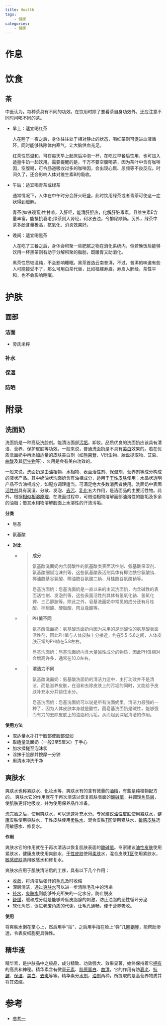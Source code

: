 ```yaml
---
title: Health
tags:
	- 健康
categories:
	- 健康
---
```


# 作息

# 饮食

## 茶

中医认为，每种茶具有不同的功效。在饮用时除了要看茶自身功效外，还应注意不同时间喝不同的茶。

-   早上：适宜喝红茶

    人在睡了一夜之后，身体往往处于相对静止的状态，喝红茶则可促进血液循环，同时能够祛除体内寒气，让大脑供血充足。

    红茶性质温和，可在每天早上起床后冲泡一杯，在吃过早餐后饮用，也可加入适量牛奶一起饮用。需要提醒的是，千万不要空腹喝茶，因为茶叶中含有咖啡因，空腹喝，可令肠道吸收过多的咖啡因，会出现心慌、尿频等不良反应。时间久了，还会影响人体对维生素B的吸收。

-   午后：适宜喝青茶或绿茶

    通常情况下，人体在中午时分会肝火旺盛，此时饮用绿茶或者青茶可使这一症状得到缓解。

    青茶(如铁观音)性甘凉，入肝经，能清肝胆热，化解肝脏毒素，且维生素E含量丰富，能抵抗衰老;绿茶则入肾经，利水去浊，令排尿顺畅。另外，绿茶中茶多酚含量极高，抗氧化、消炎效果好。

-   晚间：适宜喝黑茶

    人在吃了三餐之后，身体会积聚一些肥腻之物在消化系统内，倘若晚饭后能够饮用一杯黑茶则有助于分解积聚的脂肪，既暖胃又助消化。

    黑茶性质较温纯，不会影响睡眠。黑茶首选云南普洱，不过，普洱的味道有些人可能接受不了，那么可用白茶代替，比如福建寿眉。寿眉入肺经，茶性平和，也不会影响睡眠。

# 护肤

## 面部

### 洁面

-   旁氏米粹

### 补水

### 保湿

### 防晒

# 附录

## 洗面奶

洗面奶是一种高级洗脸剂。能清洁面部[污垢](https://baike.baidu.com/item/%E6%B1%A1%E5%9E%A2)，卸妆。品质优良的洗面奶应该具有清洁、营养、保护皮肤等功效。一般来说，普通洗面奶是不具有[美白](https://baike.baidu.com/item/%E7%BE%8E%E7%99%BD)效果的。若在优质洗面奶中再添加适量的皮肤美白剂（如[熊果苷](https://baike.baidu.com/item/%E7%86%8A%E6%9E%9C%E8%8B%B7)、V衍生物、胎盘提取物、艾菪、[曲酸](https://baike.baidu.com/item/%E6%9B%B2%E9%85%B8)及其[衍生物](https://baike.baidu.com/item/%E8%A1%8D%E7%94%9F%E7%89%A9)等），久用是会有美白功效的。 

一般来说，洗面奶是由油相物、水相物、表面活性剂、保湿剂、营养剂等成分构成的液状产品。其中奶油状洗面奶含有油相成分，适用于[干性皮肤](https://baike.baidu.com/item/%E5%B9%B2%E6%80%A7%E7%9A%AE%E8%82%A4)使用；水晶状透明产品不含油相成分，如配方调理适当，可满足绝大多数消费者使用。洗面奶中表面[活性剂](https://baike.baidu.com/item/%E6%B4%BB%E6%80%A7%E5%89%82)具有润湿、分散、发泡、[去污](https://baike.baidu.com/item/%E5%8E%BB%E6%B1%A1)、[乳化](https://baike.baidu.com/item/%E4%B9%B3%E5%8C%96)五大作用，是洁面品的主要活性物。此外，根据[相似相溶原理](https://baike.baidu.com/item/%E7%9B%B8%E4%BC%BC%E7%9B%B8%E6%BA%B6%E5%8E%9F%E7%90%86)，在洗面过程中，可借油相物溶解面部油溶性的脂垢及多余的油脂；借其水相物溶解脸面上水溶性的汗渍污垢。 

**分类**

- 皂基

- 氨基酸

- **对比**

  - > **成分**
    >
    >  氨基酸洗面奶内含弱酸性的氨基酸类表面活性剂、氨基酸保湿剂、氨基酸细腻泡沫剂等，这些氨基酸表活剂具体有椰油酰谷氨酸钠、椰油酰基谷氨酸、椰油酰谷氨酸二钠、月桂酰谷氨酸钠等。
    >
    > 皂基洗面奶：皂基洗面奶是一直以来的主流洗面奶，内含碱性的表面活性剂、发泡剂等，这些表面活性剂具体有氢氧化钠、氢氧化钾、三乙醇胺等。除此之外，皂基洗面奶中常见的成分还有月桂酸、棕榈酸、硬脂酸、肉豆蔻酸等。

  - > **PH值不同** 
    >
    > 氨基酸洗面奶：氨基酸洗面奶内因为采用的是弱酸性的氨基酸表面活性剂，因此PH值与人体皮肤十分接近，约在5.5-5.6之间，人体皮肤正常的PH值在5.8左右。 
    >
    > 皂基洗面奶：皂基洗面奶内含大量碱性成分的物质，因此PH值相对会增高许多，通常在10.0左右。

  - > **清洁力不同** 
    >
    > 氨基酸洗面奶：氨基酸洗面奶的清洁力适中，主打功效并不是清洁，而是滋养皮肤，在温和去除皮肤上的污垢的同时，又能给予皮肤补充水分并锁住水分。
    >
    >  皂基洗面奶：皂基洗面奶可以说是所有洗面奶里，清洁力最强的一种了，因为人体皮肤本身就是酸性，而皂基洗面奶是碱性，能够强而有力的去除皮肤上的油脂和污垢，从而起到深层清洁的作用。

**使用方法**

- 取适量水扑打于脸部使脸部湿润
- 取适量洗面奶（一般3至5厘米）于手心
- 加水揉搓至泡沫状
- 涂抹于脸部并按摩一分钟
- 用清水冲洗干净

## 爽肤水

爽肤水也称紧肤水、化妆水等，爽肤水有的含有微量的[酒精](https://baike.baidu.com/item/%E9%85%92%E7%B2%BE)，有些是纯植物配方的。 爽肤水它的作用就在于再次清洁以恢复肌肤表面的[酸碱值](https://baike.baidu.com/item/%E9%85%B8%E7%A2%B1%E5%80%BC)，并调理[角质层](https://baike.baidu.com/item/%E8%A7%92%E8%B4%A8%E5%B1%82)，使肌肤更好地吸收，并为使用保养品作准备。

洗完脸之后，使用爽肤水，可以迅速补充水分。专家建议[油性皮肤](https://baike.baidu.com/item/%E6%B2%B9%E6%80%A7%E7%9A%AE%E8%82%A4)使用[紧肤水](https://baike.baidu.com/item/%E7%B4%A7%E8%82%A4%E6%B0%B4)，[健康](https://baike.baidu.com/item/%E5%81%A5%E5%BA%B7)皮肤使用爽肤水，干性皮肤使用[柔肤水](https://baike.baidu.com/item/%E6%9F%94%E8%82%A4%E6%B0%B4)，混合皮肤[T区](https://baike.baidu.com/item/T%E5%8C%BA)使用紧肤水，[敏感皮肤](https://baike.baidu.com/item/%E6%95%8F%E6%84%9F%E7%9A%AE%E8%82%A4/9815474)选用敏感水、修复水。

**作用**

爽肤水它的作用就在于再次清洁以恢复肌肤表面的[酸碱值](https://baike.baidu.com/item/%E9%85%B8%E7%A2%B1%E5%80%BC)。专家建议[油性皮肤](https://baike.baidu.com/item/%E6%B2%B9%E6%80%A7%E7%9A%AE%E8%82%A4)使用紧肤水，健康皮肤使用爽肤水，[干性皮肤](https://baike.baidu.com/item/%E5%B9%B2%E6%80%A7%E7%9A%AE%E8%82%A4)使用[柔肤](https://baike.baidu.com/item/%E6%9F%94%E8%82%A4)水，混合皮肤[T区](https://baike.baidu.com/item/T%E5%8C%BA)使用紧肤水，[敏感皮肤](https://baike.baidu.com/item/%E6%95%8F%E6%84%9F%E7%9A%AE%E8%82%A4)选用敏感水和修复水。

爽肤水应用于肌肤清洁后的工序，具有以下几个作用：

- [收敛](https://baike.baidu.com/item/%E6%94%B6%E6%95%9B/33386)，将清洁后张开的[毛孔](https://baike.baidu.com/item/%E6%AF%9B%E5%AD%94)及时收缩
- 深层清洁，通过[爽肤水](https://baike.baidu.com/item/%E7%88%BD%E8%82%A4%E6%B0%B4)可以进一步清除毛孔中的污垢
- [补水](https://baike.baidu.com/item/%E8%A1%A5%E6%B0%B4)，[爽肤水](https://baike.baidu.com/item/%E7%88%BD%E8%82%A4%E6%B0%B4)则能够补充所失的一定水分，防止脱皮
- [舒缓](https://baike.baidu.com/item/%E8%88%92%E7%BC%93)，缓和成分就是能够降低皮脂腺的刺激，防止油脂的恶性循环分泌
- 软化角质，促进老废角质的代谢，让毛孔通畅，便于营养吸收。

**使用**

将爽肤水倒在掌心上，然后用手“拍”，之后用手指在脸上“弹”几圈[钢琴](https://baike.baidu.com/item/%E9%92%A2%E7%90%B4)，能帮助渗透，令表皮细胞更具弹性。 

## 精华液

精华素，是护肤品中之极品，成分精致、功效强大、效果显著，始终保持着它[拥有](https://baike.baidu.com/item/%E6%8B%A5%E6%9C%89/44754)的高贵和神秘。精华素含有微量[元素](https://baike.baidu.com/item/%E5%85%83%E7%B4%A0/29645)、[胶原蛋白](https://baike.baidu.com/item/%E8%83%B6%E5%8E%9F%E8%9B%8B%E7%99%BD)、[血清](https://baike.baidu.com/item/%E8%A1%80%E6%B8%85)，它的作用有防[衰老](https://baike.baidu.com/item/%E8%A1%B0%E8%80%81)、[抗皱](https://baike.baidu.com/item/%E6%8A%97%E7%9A%B1)、[保湿](https://baike.baidu.com/item/%E4%BF%9D%E6%B9%BF)、[美白](https://baike.baidu.com/item/%E7%BE%8E%E7%99%BD)、[去斑](https://baike.baidu.com/item/%E5%8E%BB%E6%96%91)等等。精华素分[水剂](https://baike.baidu.com/item/%E6%B0%B4%E5%89%82)，[油剂](https://baike.baidu.com/item/%E6%B2%B9%E5%89%82)两种，所提取的是高营养物质并将其浓缩。 

# 参考

-   [参考一](https://zhidao.baidu.com/question/809546658504753092.html)